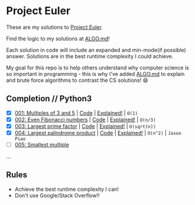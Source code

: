 # Project Euler
These are my solutions to [Project Euler](https://projecteuler.net).

Find the logic to my solutions at [ALGO.md](https://github.com/jaruserickson/project-euler-solutions/blob/master/ALGO.md)!

Each solution in code will include an expanded and min-mode(if possible) answer. Solutions are in the best runtime complexity I could achieve.

My goal for this repo is to help others understand why computer science is so important in programming - this is why I've added [ALGO.md](https://github.com/jaruserickson/project-euler-solutions/blob/master/ALGO.md) to explain and brute force algorithms to contrast the CS solutions! :smile:

## Completion // Python3
- [x] [001: Multiples of 3 and 5](https://projecteuler.net/problem=1) | [Code](https://github.com/jaruserickson/project-euler-solutions/blob/master/python/001.py) | [Explained!](https://github.com/jaruserickson/project-euler-solutions/blob/master/ALGO.md#001) | `O(1)`
- [x] [002: Even Fibonacci numbers](https://projecteuler.net/problem=2) | [Code](https://github.com/jaruserickson/project-euler-solutions/blob/master/python/002.py) | [Explained!](https://github.com/jaruserickson/project-euler-solutions/blob/master/ALGO.md#002) | `O(n/3)`
- [x] [003: Largest prime factor](https://projecteuler.net/problem=3) | [Code](https://github.com/jaruserickson/project-euler-solutions/blob/master/python/003.py) | [Explained!](https://github.com/jaruserickson/project-euler-solutions/blob/master/ALGO.md#003) | `O(sqrt(n))`
- [x] [004: Largest palindrome product](https://projecteuler.net/problem=4) | [Code](https://github.com/jaruserickson/project-euler-solutions/blob/master/python/004.py) | [Explained!](https://github.com/jaruserickson/project-euler-solutions/blob/master/ALGO.md#004) | `O(n^2)` | `Jason Piao`
- [ ] [005: Smallest multiple](https://projecteuler.net/problem=4)

...

## Rules
- Achieve the best runtime complexity I can!
- Don't use Google/Stack Overflow!!